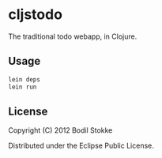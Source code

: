 # cljstodo

The traditional todo webapp, in Clojure.

## Usage

```bash
lein deps
lein run
```

## License

Copyright (C) 2012 Bodil Stokke

Distributed under the Eclipse Public License.

